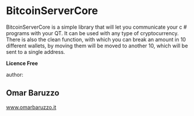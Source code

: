 ﻿# BitcoinServerCore


BitcoinServerCore is a simple library that will let you communicate your c # programs with your QT.
It can be used with any type of cryptocurrency.
There is also the clean function, with which you can break an amount in 10 different wallets, by moving them will be moved to another 10, which will be sent to a single address.

**Licence Free**

author:
## Omar Baruzzo
www.omarbaruzzo.it

